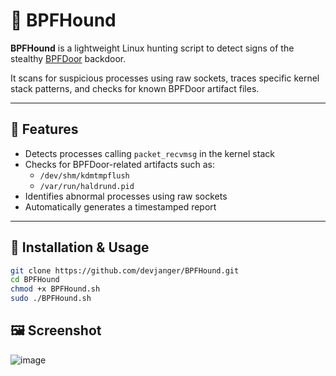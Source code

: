 # 🐾 BPFHound

**BPFHound** is a lightweight Linux hunting script to detect signs of the stealthy [BPFDoor](https://sandflysecurity.com/blog/bpfdoor-an-evasive-linux-backdoor-technical-analysis/) backdoor.

It scans for suspicious processes using raw sockets, traces specific kernel stack patterns, and checks for known BPFDoor artifact files.

---

## 🚀 Features

- Detects processes calling `packet_recvmsg` in the kernel stack
- Checks for BPFDoor-related artifacts such as:
  - `/dev/shm/kdmtmpflush`
  - `/var/run/haldrund.pid`
- Identifies abnormal processes using raw sockets
- Automatically generates a timestamped report

---

## 🔧 Installation & Usage

```bash
git clone https://github.com/devjanger/BPFHound.git
cd BPFHound
chmod +x BPFHound.sh
sudo ./BPFHound.sh
```

## 🖼️ Screenshot
![image](https://github.com/user-attachments/assets/befa08b0-ca90-472d-968e-95b5c25ff1b5)
